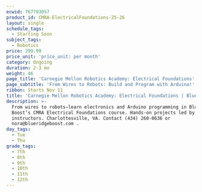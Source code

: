 ```yaml
---
ecwid: 767793057
product_id: CMRA-ElectricalFoundations-25-26
layout: single
schedule_tags:
  - Starting Soon
subject_tags:
  - Robotics
price: 299.99
price_unit: 'price_unit: per month'
category: Ongoing
duration: 2-3 mo
weight: 46
page_title: 'Carnegie Mellon Robotics Academy: Electrical Foundations'
page_subtitle: 'From Wires to Robots: Build and Program with Arduino!'
ribbon: Starts Nov 11
title: 'Carnegie Mellon Robotics Academy: Electrical Foundations | Blue Ridge Boost'
description: >-
  From wires to robots—learn electronics and Arduino programming in Blue Ridge
  Boost’s CMRA Electrical Foundations course. Hands-on projects led by expert
  instructors. Charlottesville, VA. Contact (434) 260-0636 or
  nora@blueridgeboost.com .
day_tags:
  - Tue
  - Thu
grade_tags:
  - 7th
  - 8th
  - 9th
  - 10th
  - 11th
  - 12th
---
```


